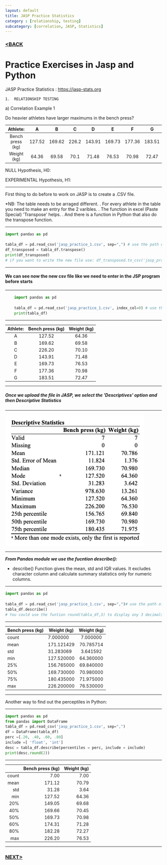 ```yaml
---
layout: default
title: JASP Practice Statistics
category : [relationship, testing]
subcategory: [correlation, JASP, Statistics]
---
```

### [<BACK](/index.md)
# Practice Exercises in Jasp and Python

JASP Practice Statistics : https://jasp-stats.org

    1.	RELATIONSHIP TESTING
    
a)	Correlation Example 1

Do heavier athletes have larger maximums in the bench press?

|     Athlete:     |    A   |    B   |   C   |    D   |    E   |    F   |    G   |
|:----------------:|:------:|:------:|:-----:|:------:|:------:|:------:|:------:|
| Bench press (kg) | 127.52 | 169.62 | 226.2 | 143.91 | 169.73 | 177.36 | 183.51 |
|    Weight (kg)   |  64.36 |  69.58 |  70.1 |  71.48 |  76.53 |  70.98 |  72.47 |


NULL Hypothesis, H0:

EXPERIMENTAL Hypothesis, H1:

---
First thing to do before to work on JASP is to create a .CSV file.  

*NB: The table needs to be arraged different.
. For every athlete in the table you need to make an entry for the 2 varibles.
. The function in excel (Paste Special) 'Transpose' helps.
. And there is a function in Python that also do the transpose function.

---


```Python
import pandas as pd

tabla_df = pd.read_csv('jasp_practice_1.csv', sep=",") # use the path of your file
df_transposed = tabla_df.transpose()
print(df_transposed)
# if you want to write the new file use: df_transposed.to_csv('jasp_practice_2.csv')
```

---

#### We can see now the new csv file like we need to enter in the JSP program before starts

---


```Python
    import pandas as pd

    tabla_df = pd.read_csv('jasp_practice_1.csv', index_col=0) # use the path of your file
    print(tabla_df)
```


---


| Athlete: | Bench press (kg) | Weight (kg) |
|:--------:|:----------------:|:-----------:|
|     A    |      127.52      |    64.36    |
|     B    |      169.62      |    69.58    |
|     C    |      226.20      |    70.10    |
|     D    |      143.91      |    71.48    |
|     E    |      169.73      |    76.53    |
|     F    |      177.36      |    70.98    |
|     G    |      183.51      |    72.47    |


---

##### Once we upload the file in JASP, we select the 'Descriptives' option and then Descriptive Statistics 

---

![image](./assets/Jaspdescriptive1.png)

---

***From Pandas module we use the fucntion describe():***
- describe() Function gives the mean, std and IQR values. 
It excludes character column and calculate summary statistics only for numeric columns. 

---


```Python
import pandas as pd

tabla_df = pd.read_csv('jasp_practice_1.csv', sep=",")# use the path of your file
tabla_df.describe()
# You could use the funtion round(tabla_df,3) to display ony 3 decimals
```


---

| Bench press (kg) | Weight (kg) | Weight (kg) |
|------------------|-------------|:-----------:|
| count            | 7.000000    | 7.000000    |
| mean             | 171.121429  | 70.785714   |
| std              | 31.283069   | 3.641592    |
| min              | 127.520000  | 64.360000   |
| 25%              | 156.765000  | 69.840000   |
| 50%              | 169.730000  | 70.980000   |
| 75%              | 180.435000  | 71.975000   |
| max              | 226.200000  | 76.530000   |

---

Another way to find out the perceptiles in Python:

---

```Python
import pandas as pd
from pandas import DataFrame
tabla_df = pd.read_csv('jasp_practice_1.csv', sep=",")
df = DataFrame(tabla_df)
perc =[.20, .40, .60, .80] 
include =[ 'float', 'int'] 
desc = tabla_df.describe(percentiles = perc, include = include) 
print(desc.round(2))
```

---

|       | Bench press (kg) | Weight (kg) |
|------:|-----------------:|------------:|
| count |             7.00 |        7.00 |
|  mean |           171.12 |       70.79 |
|   std |            31.28 |        3.64 |
|   min |           127.52 |       64.36 |
|   20% |           149.05 |       69.68 |
|   40% |           169.66 |       70.45 |
|   50% |           169.73 |       70.98 |
|   60% |           174.31 |       71.28 |
|   80% |           182.28 |       72.27 |
|   max |           226.20 |       76.53 |

---




### [NEXT>](/exercise2.md)
